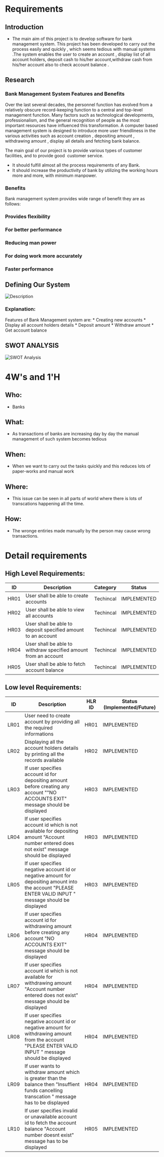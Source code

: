 # Requirements
## Introduction
 * The main aim of this project is to develop software for bank  management system. This project has been developed to carry out the process easily and quickly , which seems tedious with  manual systems .The system enables the user to create an account , display list of all account holders, deposit cash to his/her account,withdraw cash from his/her account also to check account balance .


## Research
### Bank Management System Features and Benefits
Over the last several decades, the personnel function has evolved from a relatively obscure record-keeping function to a central and top-level management function. Many factors such as technological developments, professionalism, and the general recognition of people as the most important resources have influenced this transformation.
A computer based management system is designed  to introduce more user friendliness in the various activities such as account creation , depositing amount , withdrawing amount , display all details and fetching bank balance.

The main goal of our project is to provide various types of customer facilities, and to provide good  customer service. 

* It should fulfill almost all the process requirements of any Bank.	
* It should increase the productivity of bank by utilizing the working  hours more and more, with minimum manpower.

### Benefits

Bank management system provides wide range of benefit they are as follows:

### Provides flexibility

### For better performance

### Reducing man power

### For doing work more accurately

### Faster performance

<!--
## Cost and Features with Time 
| Time | Feature | Cost |
| ----- | ----- | ----- |
| 10
-->
## Defining Our System
<!--### Certain assumptions:
* Few systems already exists with which our system will interact
    * Hospital Management Application
    * Analytics System
    * Emergency Services-->
![Description](https://github.com/priyankabb153/LTTS_Mini_project/blob/main/1_Requirements/system.png)
### Explanation:
  Features of Bank Management system are:
    * Creating new accounts
    * Display all account holders details
    * Deposit amount
    * Withdraw amount
    * Get account balance
   

## SWOT ANALYSIS
![SWOT Analysis](https://github.com/priyankabb153/LTTS_Mini_project/blob/main/1_Requirements/swot.png)

# 4W&#39;s and 1&#39;H

## Who:
* Banks

## What:
* As transactions of banks are increasing day by day the manual management of such system becomes tedious

## When:
* When we want to carry out the tasks quickly and this reduces lots of paper-works and manual work

## Where:
* This issue can be seen in all parts of world where there is lots of transcations happening all the time.

## How:
* The wronge entiries made manually by the person may cause wrong transactions.

# Detail requirements
## High Level Requirements: 
| ID | Description | Category | Status | 
| ----- | ----- | ------- | ---------|
| HR01 | User shall be able to create accounts | Techincal | IMPLEMENTED | 
| HR02 | User shall be able to view all accounts | Techincal | IMPLEMENTED |
| HR03 | User shall be able to deposit specified amount to an account| Techincal | IMPLEMENTED |
| HR04 | User shall be able to withdraw specified amount from an account  | Techincal | IMPLEMENTED |
| HR05 | User shall be able to fetch account balance | Techincal | IMPLEMENTED |

##  Low level Requirements:
 
| ID | Description | HLR ID | Status (Implemented/Future) |
| ------ | --------- | ------ | ----- |
| LR01 | User need to create account by providing all the required informations | HR01 | IMPLEMENTED |
| LR02 | Displaying all the account holders details by printing all the records available| HR02 | IMPLEMENTED |
| LR03 | If user specifies account id for depositing amount before creating any account ""NO ACCOUNTS EXIT" message should be displayed | HR03 | IMPLEMENTED |
| LR04 | If user specifies account id which is not available for depositing amount  "Account number entered does not exist" message should be displayed | HR03 | IMPLEMENTED |
| LR05 | If user specifies negative account id  or negative amount for depositing amount into the account "PLEASE ENTER VALID INPUT " message should be displayed | HR03 | IMPLEMENTED |
| LR06 | If user specifies account id for withdrawing amount before creating any account "NO ACCOUNTS EXIT" message should be displayed | HR04 | IMPLEMENTED |
| LR07 | If user specifies account id which is not available for withdrawing amount  "Account number entered does not exist" message should be displayed | HR04 | IMPLEMENTED |
| LR08 | If user specifies negative account id  or negative amount for withdrawing amount from the account "PLEASE ENTER VALID INPUT " message should be displayed | HR04 | IMPLEMENTED |
| LR09 | If user wants to withdraw amount which is greater than the balance then "Insuffient funds cancelling transcation " message has to be displayed | HR04 | IMPLEMENTED |
| LR10 | If user specifies invalid or unavailable account id to fetch the account balance "Account number doesnt exist" message has to be displayed | HR05 | IMPLEMENTED |




